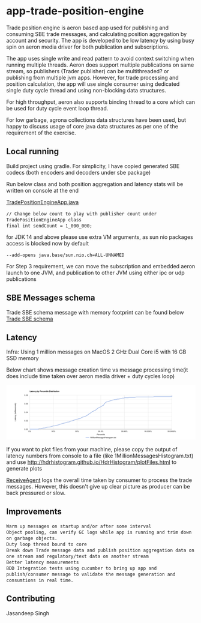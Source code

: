 # app-trade-position-engine

Trade position engine is aeron based app used for publishing and consuming SBE trade messages, and calculating position aggregation by account and security. 
The app is developed to be low latency by using busy spin on aeron media driver for both publication and subscriptions.

The app uses single write and read pattern to avoid context switching when running multiple threads. Aeron does support multiple publications on same stream, so publishers (Trader publisher) can be multithreaded? or publishing from multiple jvm apps.
However, for trade processing and position calculation, the app will use single consumer using dedicated single duty cycle thread and using non-blocking data structures.

For high throughput, aeron also supports binding thread to a core which can be used for duty cycle event loop thread.

For low garbage, agrona collections data structures have been used, but happy to discuss usage of core java data structures as per one of the requirement of the exercise.

## Local running

Build project using gradle. For simplicity, I have copied generated SBE codecs (both encoders and decoders under sbe package)

Run below class and both position aggregation and latency stats will be written on console at the end

[TradePositionEngineApp.java](src/main/resources/com/bofa/equity/TradePositionEngineApp.java)

```
// Change below count to play with publisher count under TradePositionEngineApp class
final int sendCount = 1_000_000;
```

for JDK 14 and above please use extra VM arguments, as sun nio packages access is blocked now by default 
```
--add-opens java.base/sun.nio.ch=ALL-UNNAMED
```
For Step 3 requirement, we can move the subscription and embedded aeron launch to one JVM, and publication to other JVM using either ipc or udp publications

## SBE Messages schema

Trade SBE schema message with memory footprint can be found below
[Trade SBE schema](src/main/resources/messages.xml)

## Latency

Infra: Using 1 million messages on MacOS 2 GHz Dual Core i5 with 16 GB SSD memory

Below chart shows message creation time vs message processing time(it does include time taken over aeron media driver + duty cycles loop)

![](src/main/resources/Histogram.png)

If you want to plot files from your machine, please copy the output of latency numbers from console to a file (like 1MillionMessagesHistogram.txt) and use
http://hdrhistogram.github.io/HdrHistogram/plotFiles.html to generate plots

[ReceiveAgent](src/main/java/com/bofa/equity/agents/ReceiveAgent.java) logs the overall time taken by consumer to process the trade messages.
However, this doesn't give up clear picture as producer can be back pressured or slow.

## Improvements

```
Warm up messages on startup and/or after some interval
Object pooling, can verify GC logs while app is running and trim down on garbage objects. 
Duty loop thread bound to core
Break down Trade message data and publish position aggregation data on one stream and regulatory/text data on another stream
Better latency measurements
BDD Integration tests using cucumber to bring up app and publish/consumer message to validate the message generation and consumtions in real time.
```

## Contributing

Jasandeep Singh
